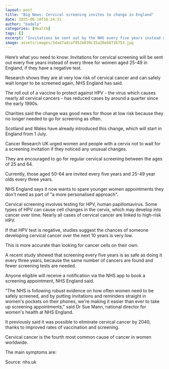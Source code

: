 ```yaml
---
layout: post
title: "Big News: Cervical screening invites to change in England"
date: 2025-06-10T16:24:51
author: "badely"
categories: [Health]
tags: []
excerpt: "Invitations be sent out by the NHS every five years instead of every three for women aged 25-49 in England, if they have a negative test."
image: assets/images/3dad7adcaf952b039c35a20eb071b753.jpg
---
```


Here’s what you need to know: Invitations for cervical screening will be sent out every five years instead of every three for women aged 25-49 in England, if they have a negative test.

Research shows they are at very low risk of cervical cancer and can safely wait longer to be screened again, NHS England has said.

The roll out of a vaccine to protect against HPV - the virus which causes nearly all cervical cancers - has reduced cases by around a quarter since the early 1990s.

Charities said the change was good news for those at low risk because they no longer needed to go for screening as often.

Scotland and Wales have already introduced this change, which will start in England  from 1 July.

Cancer Research UK urged women and people with a cervix not to wait for a screening invitation if they noticed any unusual changes.

They are encouraged to go for regular cervical screening between the ages of 25 and 64. 

Currently, those aged 50-64 are invited every five years and 25-49 year olds every three years.

NHS England says it now wants to spare younger women appointments they don't need as part of "a more personalised approach".

Cervical screening involves testing for HPV, human papillomavirus. Some types of HPV can cause cell changes in the cervix, which may develop into cancer over time. Nearly all cases of cervical cancer are linked to high-risk HPV.

If that HPV test is negative, studies suggest the chances of someone developing cervical cancer over the next 10 years is very low.

This is more accurate than looking for cancer cells on their own.

A recent study showed that screening every five years is as safe as doing it every three years, because the same number of cancers are found and fewer screening tests are needed.

Anyone eligible will receive a notification via the NHS app to book a screening appointment, NHS England said.

"The NHS is following robust evidence on how often women need to be safely screened, and by putting invitations and reminders straight in women's pockets on their phones, we're making it easier than ever to take up screening appointments," said Dr Sue Mann, national director for women's health at NHS England.

It previously said it was possible to eliminate cervical cancer by 2040, thanks to improved rates of vaccination and screening.

Cervical cancer is the fourth most common cause of cancer in women worldwide.

The main symptoms are:

Source: nhs.uk

